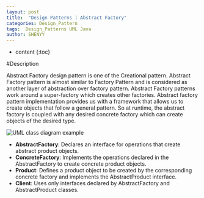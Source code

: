 ```yaml
---
layout: post
title:  "Design Patterns | Abstract Factory"
categories: Design_Pattern
tags:  Design_Patterns UML Java
author: SHENYY
---
```


* content
{:toc}

#Description

Abstract Factory design pattern is one of the Creational pattern. Abstract Factory pattern is almost similar to Factory Pattern and is considered as another layer of abstraction over factory pattern. Abstract Factory patterns work around a super-factory which creates other factories.
Abstract factory pattern implementation provides us with a framework that allows us to create objects that follow a general pattern. So at runtime, the abstract factory is coupled with any desired concrete factory which can create objects of the desired type.

![UML class diagram example](./assets/AbstractFactoryPattern-2.png)

* **AbstractFactory**: Declares an interface for operations that create abstract product objects.
* **ConcreteFactory**: Implements the operations declared in the AbstractFactory to create concrete product objects.
* **Product**: Defines a product object to be created by the corresponding concrete factory and implements the AbstractProduct interface.
* **Client**: Uses only interfaces declared by AbstractFactory and AbstractProduct classes.


